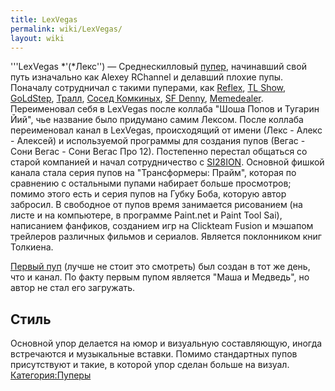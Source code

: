 ```yaml
---
title: LexVegas
permalink: wiki/LexVegas/
layout: wiki
---
```


'''LexVegas *'(*Лекс'') — Среднескилловый [пупер](Пуперы "wikilink"),
начинавший свой путь изначально как Alexey RChannel и делавший плохие
пупы. Поначалу сотрудничал с такими пуперами, как
[Reflex](/wiki/Reflex "wikilink"), [TL Show](TL_Show "wikilink"),
[GoLdStep](/wiki/GoLdStep "wikilink"), [Тралл](TRALL_PUKANOW "wikilink"),
[Сосед Комкиных](Сосед_Комкиных "wikilink"), [SF
Denny](/wiki/SF_Denny "wikilink"), [Memedealer](Memedealer "wikilink").
Переименовал себя в LexVegas после коллаба "Шоша Попов и Тугарин Йий",
чье название было придумано самим Лексом. После коллаба переименовал
канал в LexVegas, происходящий от имени (Лекс - Алекс - Алексей) и
используемой программы для создания пупов (Вегас - Сони Вегас - Сони
Вегас Про 12). Постепенно перестал общаться со старой компанией и начал
сотрудничество с [SI28ION](/wiki/SI28ION "wikilink"). Основной фишкой канала
стала серия пупов на "Трансформеры: Прайм", которая по сравнению с
остальными пупами набирает больше просмотров; помимо этого есть и серия
пупов на Губку Боба, которую автор забросил. В свободное от пупов время
занимается рисованием (на листе и на компьютере, в программе Paint.net и
Paint Tool Sai), написанием фанфиков, созданием игр на Clickteam Fusion
и мэшапом трейлеров различных фильмов и сериалов. Является поклонником
книг Толкиена.

[Первый пуп](https://www.youtube.com/watch?v=miW0-abZlq0) (лучше не
стоит это смотреть) был создан в тот же день, что и канал. По факту
первым пупом является "Маша и Медведь", но автор не стал его загружать.

## Стиль

Основной упор делается на юмор и визуальную составляющую, иногда
встречаются и музыкальные вставки. Помимо стандартных пупов присутствуют
и такие, в которой упор сделан больше на визуал.
[Категория:Пуперы](Категория:Пуперы "wikilink")
